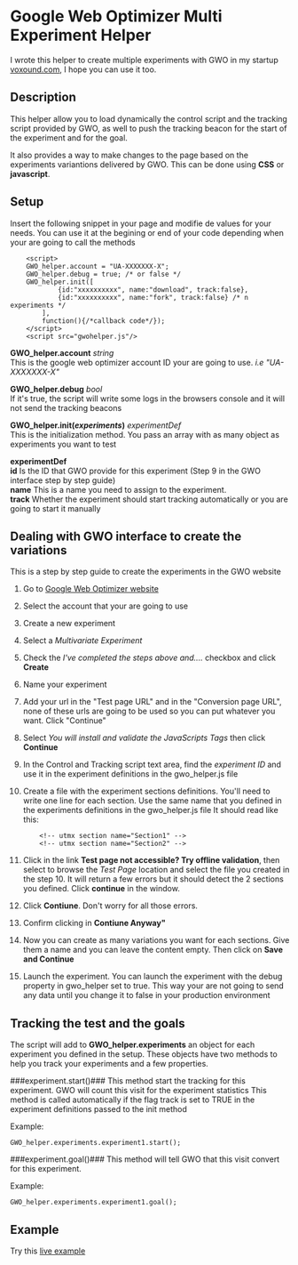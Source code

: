 Google Web Optimizer Multi Experiment Helper
============================================
I wrote this helper to create multiple experiments with GWO in my startup [voxound.com](http://www.voxound.com "Voxound"), I hope you can use it too.

Description
-----------
This helper allow you to load dynamically the control script and the tracking script provided by GWO, as well to push the tracking beacon for the start of the experiment and for the goal.

It also provides a way to make changes to the page based on the experiments variantions delivered by GWO. This can be done using **CSS** or **javascript**.

Setup
-----

Insert the following snippet in your page and modifie de values for your needs. You can use it at the begining or end of your code depending when your are going to call the methods

        <script>
        GWO_helper.account = "UA-XXXXXXX-X";
        GWO_helper.debug = true; /* or false */
        GWO_helper.init([
                {id:"xxxxxxxxxx", name:"download", track:false},
                {id:"xxxxxxxxxx", name:"fork", track:false} /* n experiments */
            ],
            function(){/*callback code*/});                    
        </script>
        <script src="gwohelper.js"/>

**GWO_helper.account** *string*  
This is the google web optimizer account ID your are going to use. *i.e "UA-XXXXXXX-X"*

**GWO_helper.debug** *bool*  
If it's true, the script will write some logs in the browsers console and it will not send the tracking beacons	

**GWO_helper.init(*experiments*)**  *experimentDef*  
This is the initialization method. You pass an array with as many object as experiments you want to test    
        
**experimentDef**  
**id** Is the ID that GWO provide for this experiment (Step 9 in the GWO interface step by step guide)  
**name** This is a name you need to assign to the experiment.  
**track** Whether the experiment should start tracking automatically or you are going to start it manually  

Dealing with GWO interface to create the variations
---------------------------------------------------
This is a step by step guide to create the experiments in the GWO website

1.  Go to [Google Web Optimizer website](http://www.google.com/websiteoptimizer "Google Web Optimizer") 
2. 	Select the account that your are going to use
3. 	Create a new experiment
4. 	Select a *Multivariate Experiment*
5. 	Check the *I've completed the steps above and....* checkbox and click **Create**
6. 	Name your experiment
7. 	Add your url in the "Test page URL" and in the "Conversion page URL", none of these urls are going to be used so you can put whatever you want. Click "Continue"
8.	Select *You will install and validate the JavaScripts Tags* then click **Continue**
9.  In the Control and Tracking script text area, find the *experiment ID* and use it in the experiment definitions in the gwo_helper.js file
10. Create a file with the experiment sections definitions. You'll need to write one line for each section. Use the same name that you defined in the experiments definitions in the gwo_helper.js file It should read like this:

            <!-- utmx section name="Section1" -->
            <!-- utmx section name="Section2" -->

11. Click in the link **Test page not accessible? Try offline validation**, then select to browse the *Test Page* location and select the file you created in the step 10.
	It will return a few errors but it should detect the 2 sections you defined. Click **continue** in the window.
12. Click **Contiune**. Don't worry for all those errors.
13. Confirm clicking in **Contiune Anyway"**
14. Now you can create as many variations you want for each sections. Give them a name and you can leave the content empty. Then click on **Save and Continue**
15. Launch the experiment. You can launch the experiment with the debug property in gwo_helper set to true. This way your are not going to send any data until you change it to false in your production environment

Tracking the test and the goals
-------------------------------
The script will add to **GWO_helper.experiments** an object for each experiment you defined in the setup.
These objects have two methods to help you track your experiments and a few properties.

###experiment.start()###
This method start the tracking for this experiment. GWO will count this visit for the experiment statistics
This method is called automatically if the flag track is set to TRUE in the experiment definitions passed to the init method

Example: 
	 
	GWO_helper.experiments.experiment1.start();  

###experiment.goal()###
This method will tell GWO that this visit convert for this experiment.

Example:
	
	GWO_helper.experiments.experiment1.goal();

Example
-------
Try this [live example](http://blackjid.github.com/gwohelper/ "Example on GH Pages")

